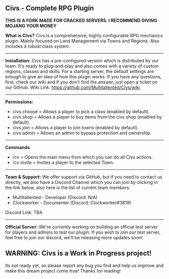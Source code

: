 ## Civs - Complete RPG Plugin

**THIS IS A FORK MADE FOR CRACKED SERVERS. I RECOMMEND GIVING MOJANG YOUR MONEY**

**What is Civs?** Civs is a comprehensive, highly configurable RPG mechanics plugin. Mainly focused on Land Management via Towns and Regions. Also includes a robust class system.

---
**Installation:** Civs has a pre-configured version which is distributed by our team. It's ready to plug-and-play and also comes with a variety of custom regions, classes and skills. For a starting server, the default settings are enough to give an idea of how this plugin works. If you have any questions, first, check our wiki and if you don't find the answer, just open a ticket on our GitHub. Wiki Link: https://github.com/Multitallented/Civs/wiki

---
**Permissions:**
* civs.choose = Allows a player to pick a class (enabled by default).
* civs.shop = Allows a player to buy items from the civs shop (enabled by default).
* civs.join = Allows a player to join towns (enabled by defautl).
* civs.admin = Allows an admin to bypass protection and ownership.
---
**Commands**
* /cv = Opens the main menu from which you can do all Civs actions.
* /cv invite <player> <town> = Invites a player to the selected Town.
---
**Team & Support:** We offer support via GitHub, but if you need to contact us directly, we also have a Discord Channel which you can join by clicking in  the link below, also here is the list of current team members:
 * Multitallented - Developer (Discord: N/A)
 * Clockworker - Documenter (Discord: Clockworker#3819)

Discord Link: TBA

---

**Official Server:** We're currently working on building an official test server for players and admins to test our plugin. If you wish to join our test server, feel free to join our discord, we'll be releasing more updates soon!

## WARNING: Civs is a Work in Progress project! 
Its not ready yet, so please report any bug you find and help us improve and make this dream project come true!
Thanks for reading!
